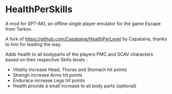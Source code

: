 # HealthPerSkills

A mod for SPT-AKI, an offline single player emulator for the game Escape from Tarkov.

A fork of https://github.com/Capataina/HealthPerLevel by Capataina, thanks to him for leading the way.

Adds health to all bodyparts of the players PMC and SCAV characters based on their respective Skills levels :
* Vitality increase Head, Thorax and Stomach hit points
* Strengh increase Arms hit points
* Endurace increase Legs hit points
* Health provide a small increase to all body parts (optional)
